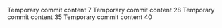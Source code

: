 Temporary commit content 7
Temporary commit content 28
Temporary commit content 35
Temporary commit content 40
